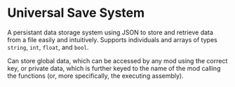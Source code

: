 # Universal Save System
A persistant data storage system using JSON to store and retrieve data from a file easily and intuitively.
Supports individuals and arrays of types `string`, `int`, `float`, and `bool`.

Can store global data, which can be accessed by any mod using the correct key, or private data, which is further keyed to the name of the mod calling the functions (or, more specifically, the executing assembly).
